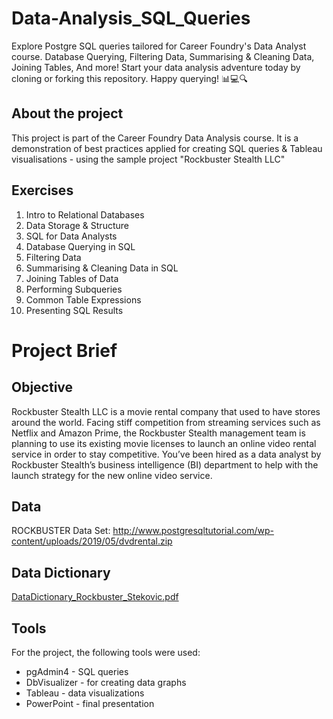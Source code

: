 # Data-Analysis_SQL_Queries
Explore Postgre SQL queries tailored for Career Foundry's Data Analyst course. Database Querying, Filtering Data, Summarising &amp; Cleaning Data, Joining Tables, And more! Start your data analysis adventure today by cloning or forking this repository. Happy querying! 📊💻🔍

## About the project
This project is part of the Career Foundry Data Analysis course. It is a demonstration of best practices applied for creating SQL queries & Tableau visualisations - using the sample project "Rockbuster Stealth LLC"

## Exercises 
1. Intro to Relational Databases
2. Data Storage & Structure
3. SQL for Data Analysts
4. Database Querying in SQL
5. Filtering Data
6. Summarising & Cleaning Data in SQL
7. Joining Tables of Data
8. Performing Subqueries
9. Common Table Expressions
10. Presenting SQL Results

# Project Brief

## Objective
Rockbuster Stealth LLC is a movie rental company that used to have stores around the world. Facing stiff competition from streaming services such as Netflix and Amazon Prime, the Rockbuster Stealth management team is planning to use its existing movie licenses to launch an online video rental service in order to stay competitive. You’ve been hired as a data analyst by Rockbuster Stealth’s business intelligence (BI) department to help with the launch strategy for the new online video service. 

## Data
ROCKBUSTER Data Set: http://www.postgresqltutorial.com/wp-content/uploads/2019/05/dvdrental.zip

## Data Dictionary
[DataDictionary_Rockbuster_Stekovic.pdf](https://github.com/NININOO/Data-Analysis_SQL_Queries/files/12640529/DataDictionary_Rockbuster_Stekovic.pdf)

## Tools
For the project, the following tools were used:
- pgAdmin4 - SQL queries
- DbVisualizer - for creating data graphs
- Tableau - data visualizations
- PowerPoint - final presentation

